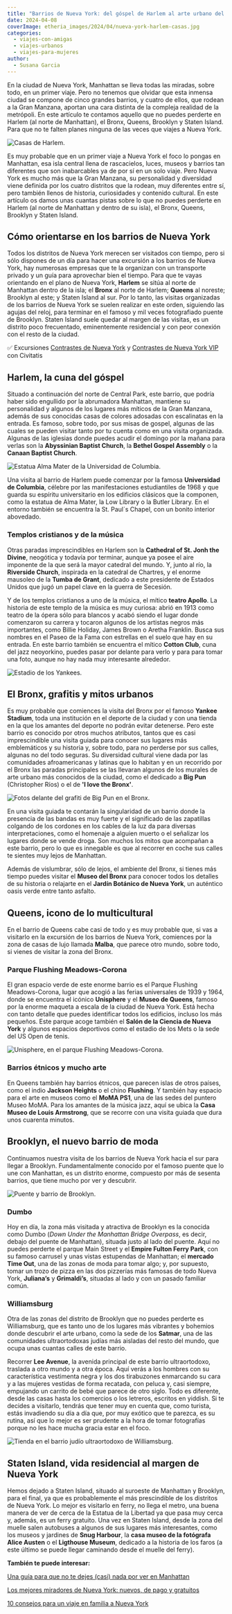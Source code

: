 ```yaml
---
title: "Barrios de Nueva York: del góspel de Harlem al arte urbano del Bronx y a los lugares de moda de Brooklyn"
date: 2024-04-08
coverImage: etheria_images/2024/04/nueva-york-harlem-casas.jpg
categories: 
  - viajes-con-amigas
  - viajes-urbanos
  - viajes-para-mujeres
author: 
  - Susana Garcia
---
```


En la ciudad de Nueva York, Manhattan se lleva todas las miradas, sobre todo, en un 
primer viaje. Pero no tenemos que olvidar que esta inmensa ciudad se compone de cinco 
grandes barrios, y cuatro de ellos, que rodean a la Gran Manzana, aportan una cara 
distinta de la compleja realidad de la metrópoli. En este artículo te contamos aquello 
que no puedes perderte en Harlem (al norte de Manhattan), el Bronx, Queens, Brooklyn y 
Staten Island. Para que no te falten planes ninguna de las veces que viajes a Nueva 
York. 

![Casas de Harlem.](etheria_images/2024/04/nueva-york-harlem-casas.jpg "Casas de Harlem.")

Es muy probable que en un primer viaje a Nueva York el foco lo pongas en Manhattan, esa 
isla central llena de rascacielos, luces, museos y barrios tan diferentes que son 
inabarcables ya de por sí en un solo viaje. Pero Nueva York es mucho más que la Gran 
Manzana, su personalidad y diversidad viene definida por los cuatro distritos que la 
rodean, muy diferentes entre sí, pero también llenos de historia, curiosidades y 
contenido cultural. En este artículo os damos unas cuantas pistas sobre lo que no puedes 
perderte en Harlem (al norte de Manhattan y dentro de su isla), el Bronx, Queens, 
Brooklyn y Staten Island. 

## Cómo orientarse en los barrios de Nueva York

Todos los distritos de Nueva York merecen ser visitados con tiempo, pero si sólo 
dispones de un día para hacer una excursión a los barrios de Nueva York, hay numerosas 
empresas que te la organizan con un transporte privado y un guía para aprovechar bien el 
tiempo. Para que te vayas orientando en el plano de Nueva York, **Harlem** se sitúa al 
norte de Manhattan dentro de la isla; el **Bronx** al norte de Harlem; **Queens** al 
noreste; Brooklyn al este; y Staten Island al sur. Por lo tanto, las visitas organizadas 
de los barrios de Nueva York se suelen realizar en este orden, siguiendo las agujas del 
reloj, para terminar en el famoso y mil veces fotografiado puente de Brooklyn. Staten 
Island suele quedar al margen de las visitas, es un distrito poco frecuentado, 
eminentemente residencial y con peor conexión con el resto de la ciudad. 

✅ Excursiones [Contrastes de Nueva 
York](https://www.civitatis.com/es/nueva-york/contrastes-nueva-york/?aid=10211) y [Contrastes 
de Nueva York 
VIP](https://www.civitatis.com/es/nueva-york/contrastes-nueva-york-vip/?aid=10211) con 
Civitatis 

## Harlem, la cuna del góspel

Situado a continuación del norte de Central Park, este barrio, que podría haber sido 
engullido por la abrumadora Manhattan, mantiene su personalidad y algunos de los lugares 
más míticos de la Gran Manzana, además de sus conocidas casas de colores adosadas con 
escalinatas en la entrada. Es famoso, sobre todo, por sus misas de gospel, algunas de 
las cuales se pueden visitar tanto por tu cuenta como en una visita organizada. Algunas 
de las iglesias donde puedes acudir el domingo por la mañana para verlas son la 
**Abyssinian Baptist Church**, la **Bethel Gospel Assembly** o la **Canaan Baptist 
Church**. 

![Estatua Alma Mater de la Universidad de Columbia.](etheria_images/2024/04/nueva-york-universidad-columbia.jpg "Estatua Alma Mater de la Universidad de Columbia. © Susana García.")

Una visita al barrio de Harlem puede comenzar por la famosa **Universidad de Columbia**, 
célebre por las manifestaciones estudiantiles de 1968 y que guarda su espíritu 
universitario en los edificios clásicos que la componen, como la estatua de Alma Mater, 
la Low Library o la Butler Library. En el entorno también se encuentra la St. Paul´s 
Chapel, con un bonito interior abovedado. 

### Templos cristianos y de la música

Otras paradas imprescindibles en Harlem son la **Cathedral of St. Jonh the Divine**, 
neogótica y todavía por terminar, aunque ya posee el aire imponente de la que será la 
mayor catedral del mundo. Y, junto al río, la **Riverside Church**, inspirada en la 
catedral de Chartres, y el enorme mausoleo de la **Tumba de Grant**, dedicado a este 
presidente de Estados Unidos que jugó un papel clave en la guerra de Secesión. 

Y de los templos cristianos a uno de la música, el mítico **teatro Apollo**. La historia 
de este templo de la música es muy curiosa: abrió en 1913 como teatro de la ópera sólo 
para blancos y acabó siendo el lugar donde comenzaron su carrera y tocaron algunos de 
los artistas negros más importantes, como Billie Holiday, James Brown o Aretha Franklin. 
Busca sus nombres en el Paseo de la Fama con estrellas en el suelo que hay en su 
entrada. En este barrio también se encuentra el mítico **Cotton Club**, cuna del jazz 
neoyorkino, puedes pasar por delante para verlo y para para tomar una foto, aunque no 
hay nada muy interesante alrededor. 

![Estadio de los Yankees.](etheria_images/2024/04/nueva-york-estadio-yankees.jpg "Estadio de los Yankees. © David Vives.")

## El Bronx, grafitis y mitos urbanos

Es muy probable que comiences la visita del Bronx por el famoso **Yankee Stadium**, toda 
una institución en el deporte de la ciudad y con una tienda en la que los amantes del 
deporte no podrán evitar detenerse. Pero este barrio es conocido por otros muchos 
atributos, tantos que es casi imprescindible una visita guiada para conocer sus lugares 
más emblemáticos y su historia y, sobre todo, para no perderse por sus calles, algunas 
no del todo seguras. Su diversidad cultural viene dada por las comunidades 
afroamericanas y latinas que lo habitan y en un recorrido por el Bronx las paradas 
principales se las llevaran algunos de los murales de arte urbano más conocidos de la 
ciudad, como el dedicado a **Big Pun** (Christopher Ríos) o el de **'I love the 
Bronx'**. 

![Fotos delante del grafiti de Big Pun en el Bronx.](etheria_images/2024/04/nueva-york-bronx-grafiti.jpg "Fotos delante del grafiti de Big Pun en el Bronx. © Susana García.")

En una visita guiada te contarán la singularidad de un barrio donde la presencia de las 
bandas es muy fuerte y el significado de las zapatillas colgando de los cordones en los 
cables de la luz da para diversas interpretaciones, como el homenaje a alguien muerto o 
el señalizar los lugares donde se vende droga. Son muchos los mitos que acompañan a este 
barrio, pero lo que es innegable es que al recorrer en coche sus calles te sientes muy 
lejos de Manhattan. 

Además de vislumbrar, sólo de lejos, el ambiente del Bronx, si tienes más tiempo puedes 
visitar el **Museo del Bronx** para conocer todos los detalles de su historia o 
relajarte en el **Jardín Botánico de Nueva York**, un auténtico oasis verde entre tanto 
asfalto. 

## Queens, icono de lo multicultural

En el barrio de Queens cabe casi de todo y es muy probable que, si vas a visitarlo en la 
excursión de los barrios de Nueva York, comiences por la zona de casas de lujo llamada 
**Malba**, que parece otro mundo, sobre todo, si vienes de visitar la zona del Bronx. 

### Parque Flushing Meadows-Corona

El gran espacio verde de este enorme barrio es el Parque Flushing Meadows-Corona, lugar 
que acogió a las ferias universales de 1939 y 1964, donde se encuentra el icónico 
**Unisphere** y el **Museo de Queens**, famoso por la enorme maqueta a escala de la 
ciudad de Nueva York. Está hecha con tanto detalle que puedes identificar todos los 
edificios, incluso los más pequeños. Este parque acoge también el **Salón de la Ciencia 
de Nueva York** y algunos espacios deportivos como el estadio de los Mets o la sede del 
US Open de tenis. 

![Unisphere, en el parque Flushing Meadows-Corona.](etheria_images/2024/04/nueva-york-barrios-parque-flushing-meadows.jpg "Unisphere, en el parque Flushing Meadows-Corona. © Emma Angel.")

### Barrios étnicos y mucho arte

En Queens también hay barrios étnicos, que parecen islas de otros países, como el indio 
**Jackson Heights** o el chino **Flushing**. Y también hay espacio para el arte en 
museos como el **MoMA PS1**, una de las sedes del puntero Museo MoMA. Para los amantes 
de la música jazz, aquí se ubica la **Casa Museo de Louis Armstrong**, que se recorre 
con una visita guiada que dura unos cuarenta minutos. 

## Brooklyn, el nuevo barrio de moda

Continuamos nuestra visita de los barrios de Nueva York hacia el sur para llegar a 
Brooklyn. Fundamentalmente conocido por el famoso puente que lo une con Manhattan, es un 
distrito enorme, compuesto por más de sesenta barrios, que tiene mucho por ver y 
descubrir. 

![Puente y barrio de Brooklyn.](etheria_images/2024/04/nueva-york-puente-brooklyn.jpg "Puente y barrio de Brooklyn.")

### Dumbo

Hoy en día, la zona más visitada y atractiva de Brooklyn es la conocida como Dumbo 
(_Down Under the Manhattan Bridge Overpass_, es decir, debajo del puente de Manhattan), 
situada justo al lado del puente. Aquí no puedes perderte el parque Main Street y el 
**Empire Fulton Ferry Park**, con su famoso carrusel y unas vistas estupendas de 
Manhattan; el **mercado Time Out**, una de las zonas de moda para tomar algo; y, por 
supuesto, tomar un trozo de pizza en las dos pizzerías más famosas de todo Nueva York, 
**Juliana’s** y **Grimaldi’s**, situadas al lado y con un pasado familiar común. 

### Williamsburg

Otra de las zonas del distrito de Brooklyn que no puedes perderte es Williamsburg, que 
es tanto uno de los lugares más vibrantes y bohemios donde descubrir el arte urbano, 
como la sede de los **Satmar**, una de las comunidades ultraortodoxas judías más 
aisladas del resto del mundo, que ocupa unas cuantas calles de este barrio. 

Recorrer **Lee Avenue**, la avenida principal de este barrio ultraortodoxo, traslada a 
otro mundo y a otra época. Aquí verás a los hombres con su característica vestimenta 
negra y los dos tirabuzones enmarcando su cara y a las mujeres vestidas de forma 
recatada, con peluca y, casi siempre, empujando un carrito de bebé que parece de otro 
siglo. Todo es diferente, desde las casas hasta los comercios o los letreros, escritos 
en yiddish. Si te decides a visitarlo, tendrás que tener muy en cuenta que, como 
turista, estás invadiendo su día a día que, por muy exótico que te parezca, es su 
rutina, así que lo mejor es ser prudente a la hora de tomar fotografías porque no les 
hace mucha gracia estar en el foco. 

![Tienda en el barrio judío ultraortodoxo de Williamsburg.](etheria_images/2024/04/nueva-york-barrio-judio-tienda.jpg "Tienda en el barrio judío ultraortodoxo de Williamsburg. © Susana García.")

## Staten Island, vida residencial al margen de Nueva York

Hemos dejado a Staten Island, situado al suroeste de Manhattan y Brooklyn, para el 
final, ya que es probablemente el más prescindible de los distritos de Nueva York. Lo 
mejor es visitarlo en ferry, no llega el metro, una buena manera de ver de cerca de la 
Estatua de la Libertad ya que pasa muy cerca y, además, es un ferry gratuito. Una vez en 
Staten Island, desde la zona del muelle salen autobuses a algunos de sus lugares más 
interesantes, como los museos y jardines de **Snug Harbour**, la **casa museo de la 
fotógrafa Alice Austen** o el **Ligthouse Museum**, dedicado a la historia de los faros 
(a este último se puede llegar caminando desde el muelle del ferry). 

**También te puede interesar:** 

[Una guía para que no te dejes (casi) nada por ver en 
Manhattan](https://etheriamagazine.com/2024/01/11/que-ver-en-manhattan-nueva-york/) 

[Los mejores miradores de Nueva York: nuevos, de pago y 
gratuitos](https://etheriamagazine.com/2020/02/24/los-mejores-miradores-de-nueva-york-gratis-de-pago/) 

[10 consejos para un viaje en familia a Nueva 
York](https://etheriamagazine.com/2018/07/28/consejos-para-viajar-en-familia-a-nueva-york/)

